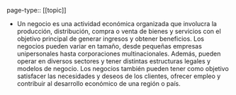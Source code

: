 page-type:: [[topic]]
- Un negocio es una actividad económica organizada que involucra la producción, distribución, compra o venta de bienes y servicios con el objetivo principal de generar ingresos y obtener beneficios. Los negocios pueden variar en tamaño, desde pequeñas empresas unipersonales hasta corporaciones multinacionales. Además, pueden operar en diversos sectores y tener distintas estructuras legales y modelos de negocio. Los negocios también pueden tener como objetivo satisfacer las necesidades y deseos de los clientes, ofrecer empleo y contribuir al desarrollo económico de una región o país.


